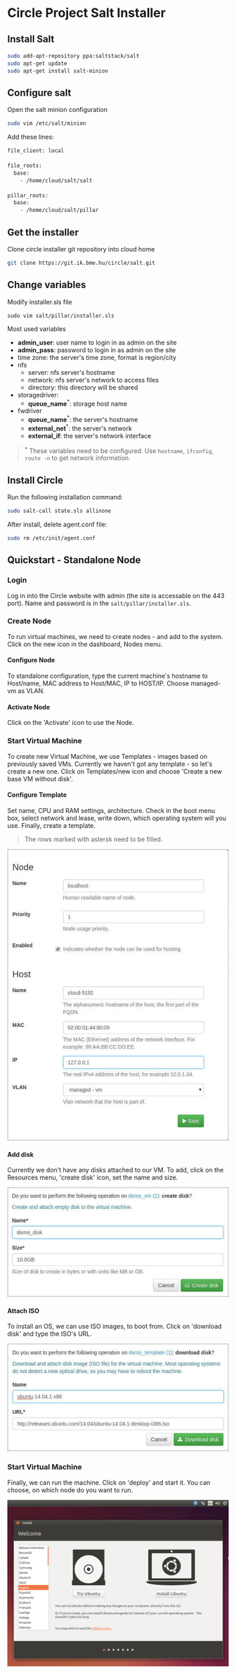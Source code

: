 
# Circle Project Salt Installer

## Install Salt

```bash
sudo add-apt-repository ppa:saltstack/salt
sudo apt-get update
sudo apt-get install salt-minion
```

## Configure salt
Open the salt minion configuration

```bash
sudo vim /etc/salt/minion
```

Add these lines:

```bash
file_client: local

file_roots:
  base:
    - /home/cloud/salt/salt

pillar_roots:
  base:
    - /home/cloud/salt/pillar
```
## Get the installer
Clone circle installer git repository into cloud home

```bash
git clone https://git.ik.bme.hu/circle/salt.git
```

## Change variables
Modify installer.sls file

```
sudo vim salt/pillar/installer.sls
```

Most used variables

* **admin_user**: user name to login in as admin on the site
* **admin_pass**: password to login in as admin on the site
* time zone: the server's time zone, format is region/city
* nfs
	* server: nfs server's hostname
	* network: nfs server's network to access files
	* directory: this directory will be shared
* storagedriver:
	* **queue_name**<sup>*</sup>: storage host name
* fwdriver
	* **queue_name**<sup>*</sup>: the server's hostname
	* **external_net**<sup>*</sup>: the server's network
	* **external_if**: the server's network interface

> <sup>**`*`**</sup> These variables need to be configured. Use `hostname`, `ifconfig`, `route -n` to get network information.

## Install Circle
Run the following installation command:

```bash
sudo salt-call state.sls allinone
```

After install, delete agent.conf file:

```bash
sudo rm /etc/init/agent.conf
```

## Quickstart - Standalone Node

### Login
Log in into the Circle website with admin (the site is accessable on the 443 port). Name and password is in the `salt/pillar/installer.sls`.

### Create Node
To run virtual machines, we need to create nodes - and add to the system. Click on the new icon in the dashboard, Nodes menu.

#### Configure Node

To standalone configuration, type the current machine's hostname to Host/name, MAC address to Host/MAC, IP to HOST/IP. Choose managed-vm as VLAN.

#### Activate Node

Click on the 'Activate' icon to use the Node.

### Start Virtual Machine

To create new Virtual Machine, we use Templates - images based on previously saved VMs. Currently we haven't got any template - so let's create a new one. Click on Templates/new icon and choose 'Create a new base VM without disk'.

#### Configure Template

Set name, CPU and RAM settings, architecture. Check in the boot menu box, select network and lease, write down, which operating system will you use. Finally, create a template.
> The rows marked with astersk need to be filled.

![configure standalone node](docs/images/configure_node.jpg)

#### Add disk

Currently we don't have any disks attached to our VM. To add, click on the Resources menu, 'create disk' icon, set the name and size.

![disk setup](docs/images/disk.jpg)

#### Attach ISO

To install an OS, we can use ISO images, to boot from. Click on 'download disk' and type the ISO's URL.

![download iso](docs/images/iso.jpg)

### Start Virtual Machine
Finally, we can run the machine. Click on 'deploy' and start it. You can choose, on which node do you want to run.

![ubuntu 14.04](docs/images/ubuntu.png)
